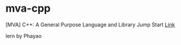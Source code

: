 # mva-cpp
[MVA] C++: A General Purpose Language and Library Jump Start [Link](https://mva.microsoft.com/en-US/training-courses/c-a-general-purpose-language-and-library-jump-start-8251)

lern by Phayao
